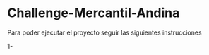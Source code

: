 # Challenge-Mercantil-Andina

Para poder ejecutar el proyecto seguir las siguientes instrucciones 


1- 
